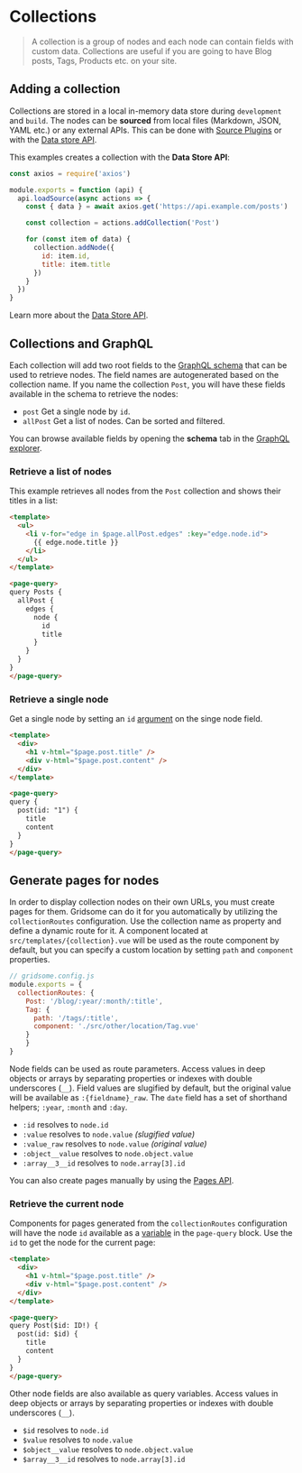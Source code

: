 # Collections

> A collection is a group of nodes and each node can contain fields with custom data. Collections are useful if you are going to have Blog posts, Tags, Products etc. on your site.

## Adding a collection

Collections are stored in a local in-memory data store during `development` and `build`. The nodes can be **sourced** from local files (Markdown, JSON, YAML etc.) or any external APIs. This can be done with [Source Plugins]() or with the [Data store API](/docs/data-store-api).

This examples creates a collection with the **Data Store API**:

```js
const axios = require('axios')

module.exports = function (api) {
  api.loadSource(async actions => {
    const { data } = await axios.get('https://api.example.com/posts')

    const collection = actions.addCollection('Post')

    for (const item of data) {
      collection.addNode({
        id: item.id,
        title: item.title
      })
    }
  })
}
```

Learn more about the [Data Store API](/docs/data-store-api).

## Collections and GraphQL

Each collection will add two root fields to the [GraphQL schema](/docs/data-layer) that can be used to retrieve nodes. The field names are autogenerated based on the collection name. If you name the collection `Post`, you will have these fields available in the schema to retrieve the nodes:

- `post` Get a single node by `id`.
- `allPost` Get a list of nodes. Can be sorted and filtered.

You can browse available fields by opening the **schema** tab in the [GraphQL explorer](/docs/data-layer#the-graphql-explorer).

### Retrieve a list of nodes

This example retrieves all nodes from the `Post` collection and shows their titles in a list:

```html
<template>
  <ul>
    <li v-for="edge in $page.allPost.edges" :key="edge.node.id">
      {{ edge.node.title }}
    </li>
  </ul>
</template>

<page-query>
query Posts {
  allPost {
    edges {
      node {
        id
        title
      }
    }
  }
}
</page-query>
```

### Retrieve a single node

Get a single node by setting an `id` [argument](https://graphql.org/learn/queries/#arguments) on the singe node field.

```html
<template>
  <div>
  	<h1 v-html="$page.post.title" />
  	<div v-html="$page.post.content" />
  </div>
</template>

<page-query>
query {
  post(id: "1") {
    title
    content
  }
}
</page-query>
```

## Generate pages for nodes

In order to display collection nodes on their own URLs, you must create pages for them. Gridsome can do it for you automatically by utilizing the `collectionRoutes` configuration. Use the collection name as property and define a dynamic route for it. A component located at `src/templates/{collection}.vue` will be used as the route component by default, but you can specify a custom location by setting `path` and `component` properties.

```js
// gridsome.config.js
module.exports = {
  collectionRoutes: {
  	Post: '/blog/:year/:month/:title',
    Tag: {
      path: '/tags/:title',
      component: './src/other/location/Tag.vue'
    }
	}
}
```

Node fields can be used as route parameters. Access values in deep objects or arrays by separating properties or indexes with double underscores (`__`). Field values are slugified by default, but the original value will be available as `:{fieldname}_raw`. The `date` field has a set of shorthand helpers; `:year`, `:month` and `:day`.

- `:id` resolves to `node.id`
- `:value` resolves to `node.value` *(slugified value)*
- `:value_raw` resolves to `node.value` *(original value)*
- `:object__value` resolves to `node.object.value`
- `:array__3__id` resolves to `node.array[3].id`

You can also create pages manually by using the [Pages API](/docs/pages-api#create-pages-from-graphql).

### Retrieve the current node

Components for pages generated from the `collectionRoutes` configuration will have the node `id` available as a [variable](https://graphql.org/learn/queries/#variables) in the `page-query` block. Use the `id` to get the node for the current page:


```html
<template>
  <div>
  	<h1 v-html="$page.post.title" />
  	<div v-html="$page.post.content" />
  </div>
</template>

<page-query>
query Post($id: ID!) {
  post(id: $id) {
    title
    content
  }
}
</page-query>
```

Other node fields are also available as query variables. Access values in deep objects or arrays by separating properties or indexes with double underscores (`__`).

- `$id` resolves to `node.id`
- `$value` resolves to `node.value`
- `$object__value` resolves to `node.object.value`
- `$array__3__id` resolves to `node.array[3].id`
